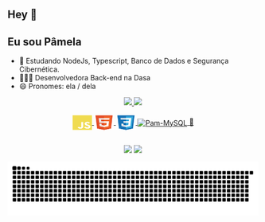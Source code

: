 ## Hey 👋

## Eu sou Pâmela

- 🌱 Estudando NodeJs, Typescript, Banco de Dados e Segurança Cibernética.
- 👩🏼‍💻 Desenvolvedora Back-end na Dasa
- 😄 Pronomes: ela / dela

<div align="center">
  <a href="https://github.com/heypamela">
  <img height="180em" src="https://github-readme-stats.vercel.app/api?username=heypamela&show_icons=true&theme=dracula&include_all_commits=true&count_private=true"/>
  <img height="180em" src="https://github-readme-stats.vercel.app/api/top-langs/?username=heypamela&layout=compact&langs_count=7&theme=dracula"/>
</div>
  
  <div align="center" style="display: inline_block"><br>
  <img align="center" alt="Pam-Js" height="30" width="40" src="https://raw.githubusercontent.com/devicons/devicon/master/icons/javascript/javascript-plain.svg">
  <img align="center" alt="Pam-HTML" height="30" width="40" src="https://raw.githubusercontent.com/devicons/devicon/master/icons/html5/html5-original.svg">
  <img align="center" alt="Pam-CSS" height="30" width="40" src="https://raw.githubusercontent.com/devicons/devicon/master/icons/css3/css3-original.svg">
  <img align="center" alt="Pam-MySQL" height="30" width="40" src="https://cdn.jsdelivr.net/gh/devicons/devicon/icons/mysql/mysql-original-wordmark.svg" />
   🤖
</div>


   ##
 
<div align="center"> 
  <a href = "mailto:pamsilva.trabalho@hotmail.com"><img src="https://img.shields.io/badge/Microsoft_Outlook-0078D4?style=for-the-badge&logo=microsoft-outlook&logoColor=white" target="_blank"></a>
  <a href="https://www.linkedin.com/in/pamelaoliveira14" target="_blank"><img src="https://img.shields.io/badge/-LinkedIn-%230077B5?style=for-the-badge&logo=linkedin&logoColor=white" target="_blank"></a> 
 
  ![Snake animation](https://github.com/heypamela/heypamela/blob/output/github-contribution-grid-snake.svg)
 
</div>
